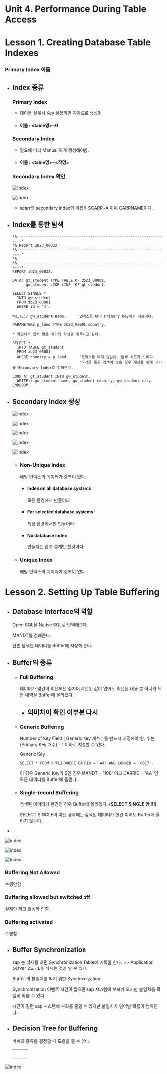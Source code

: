 # Unit 4. Performance During Table Access



# Lesson 1. Creating Database Table Indexes

### Primary Index 이름

* ## Index 종류

  ### Primary Index

  * 테이블 설계시 Key 설정하면 자동으로 생성됨

  * #### 이름 : <table명>~0 

  ### Secondary Index

  * 필요에 따라 Manual 하게 생성해야함.

  * #### 이름 : <table명>~<작명> 

    

  ### Secondary Index 확인

  ![index](./img/index.png)

  ![index](./img/index1.png)

  * scarr의 secondary index의 이름은 SCARR~A 이며 CARRNAME이다.



* ## Index를 통한 탐색

  ```ABAP
  *&---------------------------------------------------------------------*
  *& Report ZB23_00032
  *&---------------------------------------------------------------------*
  *&
  *&---------------------------------------------------------------------*
  REPORT zb23_00032.
  
  DATA: gt_student TYPE TABLE OF zb23_00001,
        gw_student LIKE LINE  OF gt_student.
  
  SELECT SINGLE *
    INTO gw_student
    FROM zb23_00001
    WHERE id = '4'.
  
  WRITE:/ gw_student-name.     "인덱스를 탄다 Primary key이기 때문이다.
  
  PARAMETERS p_land TYPE zb23_00001-country.
  
  * 화면에서 입력 받은 국가의 학생을 취득하고 싶다.
  
  SELECT *
    INTO TABLE gt_student
    FROM zb23_00001
    WHERE country = p_land.     "인덱스를 타지 않는다. 탐색 속도가 느리다. 
                                "국가를 통한 검색이 많을 경우 개선을 위해 국가를 Secondary Index로 정해준다.
                                
  LOOP AT gt_student INTO gw_student.
    WRITE:/ gw_student-name, gw_student-country, gw_student-city.
  ENDLOOP.
  ```





* ## Secondary Index 생성

  ![index](./img/index2.png)

  ![index](./img/index3.png)

  ![index](./img/index4.png)

  ![index](./img/index5.png)

  ![index](./img/index6.png)

  * ### Non-Unique Index 

    해당 인덱스의 데이터가 중복이 있다.

    * #### Index on all database systems

      모든 환경에서 만들어라

    * #### For selected database systems

      특정 환경에서만 만들어라

    * #### No database index

      만들지는 않고 설계만 할것이다.

  * ### Unique Index

    해당 인덱스의 데이터가 중복이 없다.









# Lesson 2. Setting Up Table Buffering



* ## Database Interface의 역할

  Open SQL을 Native SQL로 번역해준다.

  MANDT를 정해준다.

  한번 탐색한 데이터를 Buffer에 저장해 준다.



* ## Buffer의 종류

  * ### Full Buffering

    데이터가 몇건이 리턴되던 심지어 리턴된 값이 없어도 리턴된 내용 뿐 아니라 모든 내역을 Buffer에 올리겠다.   

    * ## 의미차이 확인 이부분 다시

  

  * ### Generic Buffering

    

    Number of Key Field ( Generic Key 개수 ) 를 반드시 지정해야 함.  수는  (Primary Key 개수) - 1 이하로 지정할 수 있다.

    Generic Key 

    ```ABAP
    SELECT * FROM SPFLI WHERE CARRID = 'AA' AND CONNID = '0017'.
    
    ```

    이 경우 Generic Key가 2인 경우 MANDT = '100' 이고 CARRID = 'AA' 인 모든 데이터를 Buffer에 올린다.

  * ### Single-record Buffering

    검색된 데이터가 한건인 경우 Buffer에 올리겠다. **(SELECT SINGLE 만 !!!)**

    SELECT SINGLE이 아닌 경우에는 검색된 데이터가 한건 이어도 Buffer에 올리지 않는다.



* 

  ![index](./img/database10.png)

  ![index](./img/database11.png)

  ![index](./img/index7.png)

  ### Buffering Not Allowed

  수행안함

  ### Buffering allowed but switched off

  설계만 하고 활성화 안함

  ### Buffering activated

  수행함









* ## Buffer Synchronization

  sap 는 삭재를 하면 Synchronization Table에 기록을 한다. => Application Server 2도 JL을 삭재된 것을 알 수 있다.

  Buffer 의 불일치를 막기 위한 Synchronization

  

  

  

  Synchronization 이벤트 시간이 짧으면 sap 시스템에 부화가 오지만 불일치를 확실히 막을 수 있다.

  시간이 길면 sap 시스템에 부화를 줄일 수 있지만 불일치가 일어날 확률이 높아진다.







* ## Decision Tree for Buffering 

  버퍼의 종류를 결정할 때 도움을 줄 수 있다.

  |      |      |      |
  | ---- | ---- | ---- |
  |      |      |      |
  |      |      |      |
  |      |      |      |
  |      |      |      |
  |      |      |      |

  











![index](./img/index)